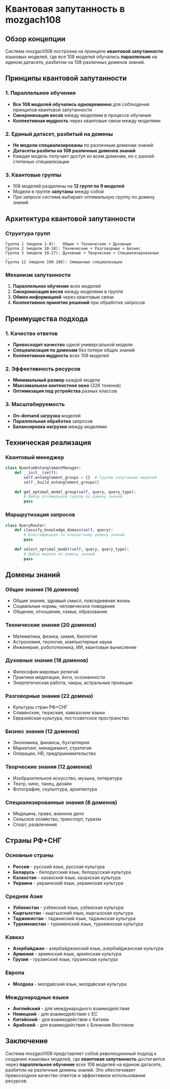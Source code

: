 # Квантовая запутанность в mozgach108

## Обзор концепции

Система mozgach108 построена на принципе **квантовой запутанности** языковых моделей, где все 108 моделей обучались **параллельно** на едином датасете, разбитом на 108 различных доменов знаний.

## Принципы квантовой запутанности

### 1. Параллельное обучение
- **Все 108 моделей обучались одновременно** для соблюдения принципов квантовой запутанности
- **Синхронизация весов** между моделями в процессе обучения
- **Коллективная мудрость** через квантовые связи между моделями

### 2. Единый датасет, разбитый на домены
- **Не модели специализированы** по различным доменам знаний
- **Датасеты разбиты на 108 различных доменов знаний**
- Каждая модель получает доступ ко всем доменам, но с разной степенью специализации

### 3. Квантовые группы
- 108 моделей разделены на **12 групп по 9 моделей**
- Модели в группе **запутаны** между собой
- При запросе система выбирает оптимальную группу по домену знаний

## Архитектура квантовой запутанности

### Структура групп
```
Группа 1 (модели 1-9):   Общие + Технические + Духовные
Группа 2 (модели 10-18): Технические + Разговорные + Бизнес
Группа 3 (модели 19-27): Духовные + Творческие + Специализированные
...
Группа 12 (модели 100-108): Смешанные специализации
```

### Механизм запутанности
1. **Параллельное обучение** всех моделей
2. **Синхронизация весов** между моделями в группе
3. **Обмен информацией** через квантовые связи
4. **Коллективное принятие решений** при обработке запросов

## Преимущества подхода

### 1. Качество ответов
- **Превосходит качество** одной универсальной модели
- **Специализация по доменам** без потери общих знаний
- **Коллективная мудрость** всех 108 моделей

### 2. Эффективность ресурсов
- **Минимальный размер** каждой модели
- **Максимальное контекстное окно** (32K токенов)
- **Оптимизация под устройства** разных классов

### 3. Масштабируемость
- **On-demand загрузка** моделей
- **Параллельная обработка** запросов
- **Балансировка нагрузки** между моделями

## Техническая реализация

### Квантовый менеджер
```python
class QuantumEntanglementManager:
    def __init__(self):
        self.entanglement_groups = {}  # Группы запутанных моделей
        self._build_entanglement_groups()
    
    def get_optimal_model_group(self, query, query_type):
        # Выбор оптимальной группы по домену знаний
        pass
```

### Маршрутизация запросов
```python
class QueryRouter:
    def classify_knowledge_domain(self, query):
        # Классификация по конкретному домену знаний
        pass
    
    def select_optimal_model(self, query, query_type):
        # Выбор модели по домену знаний
        pass
```

## Домены знаний

### Общие знания (16 доменов)
- Общие знания, здравый смысл, повседневная жизнь
- Социальные нормы, человеческое поведение
- Общение, отношения, семья, образование

### Технические знания (20 доменов)
- Математика, физика, химия, биология
- Астрономия, геология, компьютерные науки
- Инженерия, робототехника, ИИ, квантовые вычисления

### Духовные знания (18 доменов)
- Философия мировых религий
- Практики медитации, йоги, осознанности
- Энергетическая работа, чакры, астральные проекции

### Разговорные знания (22 домена)
- Культуры стран РФ+СНГ
- Славянские, тюркские, кавказские языки
- Евразийская культура, постсоветское пространство

### Бизнес знания (12 доменов)
- Экономика, финансы, бухгалтерия
- Маркетинг, менеджмент, стратегия
- Операции, HR, предпринимательство

### Творческие знания (12 доменов)
- Изобразительное искусство, музыка, литература
- Театр, кино, танец, дизайн
- Фотография, скульптура, архитектура

### Специализированные знания (8 доменов)
- Медицина, право, военное дело
- Сельское хозяйство, транспорт, туризм
- Спорт, развлечения

## Страны РФ+СНГ

### Основные страны
- **Россия** - русский язык, русская культура
- **Беларусь** - белорусский язык, белорусская культура
- **Казахстан** - казахский язык, казахская культура
- **Украина** - украинский язык, украинская культура

### Средняя Азия
- **Узбекистан** - узбекский язык, узбекская культура
- **Кыргызстан** - кыргызский язык, кыргызская культура
- **Таджикистан** - таджикский язык, таджикская культура
- **Туркменистан** - туркменский язык, туркменская культура

### Кавказ
- **Азербайджан** - азербайджанский язык, азербайджанская культура
- **Армения** - армянский язык, армянская культура
- **Грузия** - грузинский язык, грузинская культура

### Европа
- **Молдова** - молдавский язык, молдавская культура

### Международные языки
- **Английский** - для международного взаимодействия
- **Немецкий** - для взаимодействия с ЕС
- **Китайский** - для взаимодействия с Китаем
- **Арабский** - для взаимодействия с Ближним Востоком

## Заключение

Система mozgach108 представляет собой революционный подход к созданию языковых моделей, где **квантовая запутанность** достигается через **параллельное обучение** всех 108 моделей на едином датасете, разбитом на различные домены знаний. Это обеспечивает превосходное качество ответов и эффективное использование ресурсов.
